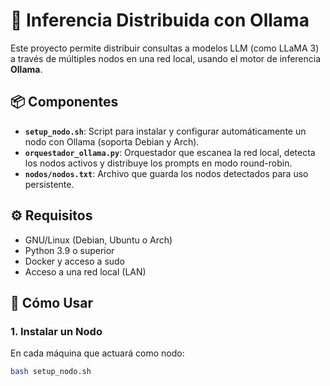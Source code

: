 # 🧠 Inferencia Distribuida con Ollama

Este proyecto permite distribuir consultas a modelos LLM (como LLaMA 3) a través de múltiples nodos en una red local, usando el motor de inferencia **Ollama**.

## 📦 Componentes

- **`setup_nodo.sh`**: Script para instalar y configurar automáticamente un nodo con Ollama (soporta Debian y Arch).
- **`orquestador_ollama.py`**: Orquestador que escanea la red local, detecta los nodos activos y distribuye los prompts en modo round-robin.
- **`nodos/nodos.txt`**: Archivo que guarda los nodos detectados para uso persistente.

## ⚙️ Requisitos

- GNU/Linux (Debian, Ubuntu o Arch)
- Python 3.9 o superior
- Docker y acceso a sudo
- Acceso a una red local (LAN)

## 🚀 Cómo Usar

### 1. Instalar un Nodo

En cada máquina que actuará como nodo:

```bash
bash setup_nodo.sh

